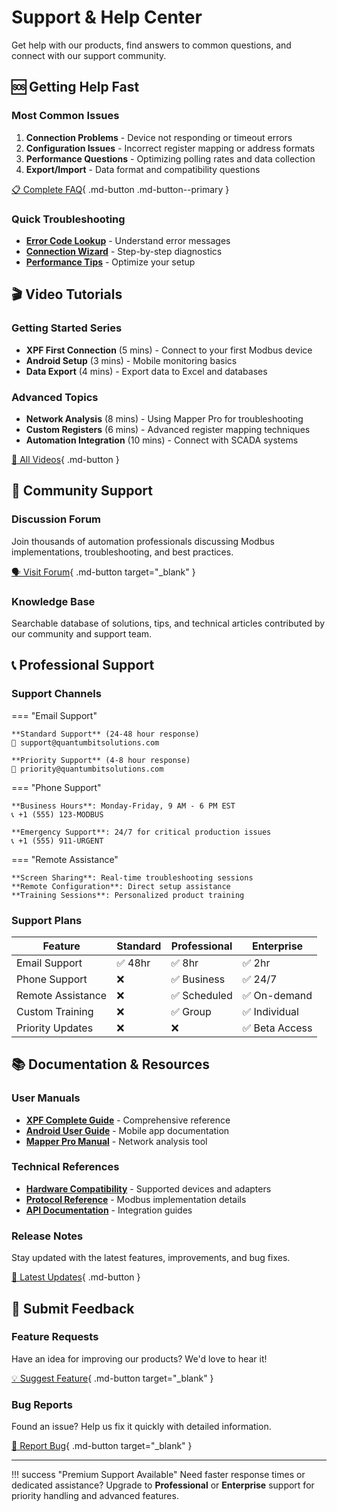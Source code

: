 # Support & Help Center

Get help with our products, find answers to common questions, and connect with our support community.

## 🆘 Getting Help Fast

### Most Common Issues
1. **Connection Problems** - Device not responding or timeout errors
2. **Configuration Issues** - Incorrect register mapping or address formats  
3. **Performance Questions** - Optimizing polling rates and data collection
4. **Export/Import** - Data format and compatibility questions

[📋 Complete FAQ](faq.md){ .md-button .md-button--primary }

### Quick Troubleshooting
- **[Error Code Lookup](../technical/error-codes.md)** - Understand error messages
- **[Connection Wizard](troubleshooting.md#connection-issues)** - Step-by-step diagnostics
- **[Performance Tips](troubleshooting.md#performance)** - Optimize your setup

## 🎬 Video Tutorials

### Getting Started Series
- **XPF First Connection** (5 mins) - Connect to your first Modbus device
- **Android Setup** (3 mins) - Mobile monitoring basics
- **Data Export** (4 mins) - Export data to Excel and databases

### Advanced Topics
- **Network Analysis** (8 mins) - Using Mapper Pro for troubleshooting
- **Custom Registers** (6 mins) - Advanced register mapping techniques
- **Automation Integration** (10 mins) - Connect with SCADA systems

[🎥 All Videos](videos.md){ .md-button }

## 💬 Community Support

### Discussion Forum
Join thousands of automation professionals discussing Modbus implementations, troubleshooting, and best practices.

[🗣️ Visit Forum](https://quantumbitsolutions.com/forums/){ .md-button target="_blank" }

### Knowledge Base
Searchable database of solutions, tips, and technical articles contributed by our community and support team.

## 📞 Professional Support

### Support Channels

=== "Email Support"
    
    **Standard Support** (24-48 hour response)
    📧 support@quantumbitsolutions.com
    
    **Priority Support** (4-8 hour response)  
    📧 priority@quantumbitsolutions.com

=== "Phone Support"
    
    **Business Hours**: Monday-Friday, 9 AM - 6 PM EST
    📞 +1 (555) 123-MODBUS
    
    **Emergency Support**: 24/7 for critical production issues
    📞 +1 (555) 911-URGENT

=== "Remote Assistance"
    
    **Screen Sharing**: Real-time troubleshooting sessions
    **Remote Configuration**: Direct setup assistance
    **Training Sessions**: Personalized product training

### Support Plans

| Feature | Standard | Professional | Enterprise |
|---------|----------|-------------|------------|
| Email Support | ✅ 48hr | ✅ 8hr | ✅ 2hr |
| Phone Support | ❌ | ✅ Business | ✅ 24/7 |
| Remote Assistance | ❌ | ✅ Scheduled | ✅ On-demand |
| Custom Training | ❌ | ✅ Group | ✅ Individual |
| Priority Updates | ❌ | ❌ | ✅ Beta Access |

## 📚 Documentation & Resources

### User Manuals
- **[XPF Complete Guide](../products/xpf/user-guide.md)** - Comprehensive reference
- **[Android User Guide](../products/android/advanced-guide.md)** - Mobile app documentation
- **[Mapper Pro Manual](../products/mapper/user-manual.md)** - Network analysis tool

### Technical References  
- **[Hardware Compatibility](../technical/hardware.md)** - Supported devices and adapters
- **[Protocol Reference](../technical/addressing.md)** - Modbus implementation details
- **[API Documentation](../technical/import-export.md)** - Integration guides

### Release Notes
Stay updated with the latest features, improvements, and bug fixes.

[📝 Latest Updates](release-notes.md){ .md-button }

## 🔄 Submit Feedback

### Feature Requests
Have an idea for improving our products? We'd love to hear it!

[💡 Suggest Feature](https://quantumbitsolutions.com/feature-request/){ .md-button target="_blank" }

### Bug Reports
Found an issue? Help us fix it quickly with detailed information.

[🐛 Report Bug](https://quantumbitsolutions.com/bug-report/){ .md-button target="_blank" }

---

!!! success "Premium Support Available"
    Need faster response times or dedicated assistance? Upgrade to **Professional** or **Enterprise** support for priority handling and advanced features.